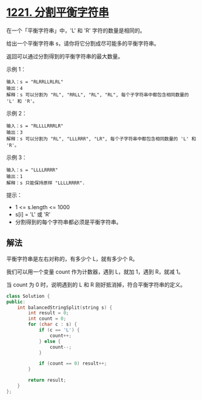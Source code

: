 # [1221. 分割平衡字符串](https://leetcode-cn.com/problems/split-a-string-in-balanced-strings/)
在一个「平衡字符串」中，'L' 和 'R' 字符的数量是相同的。

给出一个平衡字符串 s，请你将它分割成尽可能多的平衡字符串。

返回可以通过分割得到的平衡字符串的最大数量。

 

示例 1：
```
输入：s = "RLRRLLRLRL"
输出：4
解释：s 可以分割为 "RL", "RRLL", "RL", "RL", 每个子字符串中都包含相同数量的 'L' 和 'R'。
```
示例 2：
```
输入：s = "RLLLLRRRLR"
输出：3
解释：s 可以分割为 "RL", "LLLRRR", "LR", 每个子字符串中都包含相同数量的 'L' 和 'R'。
```
示例 3：
```
输入：s = "LLLLRRRR"
输出：1
解释：s 只能保持原样 "LLLLRRRR".
```

提示：

* 1 <= s.length <= 1000
* s[i] = 'L' 或 'R'
* 分割得到的每个字符串都必须是平衡字符串。
## 解法
平衡字符串是左右对称的，有多少个 L，就有多少个 R。

我们可以用一个变量 count 作为计数器，遇到 L，就加 1，遇到 R，就减 1。

当 count 为 0 时，说明遇到的 L 和 R 刚好抵消掉，符合平衡字符串的定义。
```c++
class Solution {
public:
    int balancedStringSplit(string s) {
        int result = 0;
        int count = 0;
        for (char c : s) {
            if (c == 'L') {
                count++;
            } else {
                count--;
            }

            if (count == 0) result++;
        }

        return result;
    }
};
```
